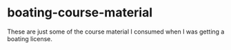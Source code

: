 # boating-course-material
These are just some of the course material I consumed when I was getting a boating license.

